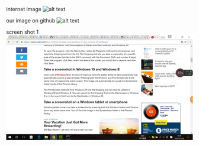 internet image
![alt text](https://exoticcars.enterprise.com/etc/designs/exotics/clientlibs/dist/img/homepage/Homepage-Hero-Car.png)

our image on github
![alt text](https://charlottelch.github.io/webdesign/fashion/images/1054925312_273912426.jpg)

screen shot 1
![alt text](https://github.com/charlottelch/notes/blob/master/screen1.png)


